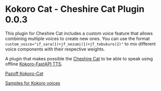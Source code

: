# Kokoro Cat - Cheshire Cat Plugin 0.0.3

This plugin for Cheshire Cat includes a custom voice feature that allows combining multiple voices to create new ones. You can use the format `custom_voice="if_sara(1)+jf_nezumi(1)+jf_tebukuro(2)"` to mix different voice components with their respective weights.

A plugin that makes possible the [Cheshire Cat](https://github.com/cheshire-cat-ai) to be able to speak using offline [Kokoro-FastAPI TTS](https://github.com/remsky/Kokoro-FastAPI).

[Pazoff Kokoro-Cat](https://github.com/pazoff/Kokoro-Cat)

[Samples for Kokoro voices](https://huggingface.co/spaces/hexgrad/Kokoro-TTS/)
